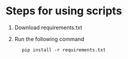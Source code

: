 # Steps for using scripts

1. Download requirements.txt

2. Run the following command

```
      pip install -r requirements.txt
```

